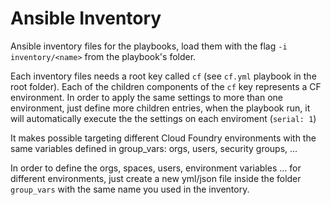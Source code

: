 # Ansible Inventory

Ansible inventory files for the playbooks, load them with the flag
`-i inventory/<name>` from the playbook's folder.

Each inventory files needs a root key called `cf` (see `cf.yml`
playbook in the root folder). Each of the children components of
the `cf` key represents a CF environment. In order to apply the same
settings to more than one environment, just define more children
entries, when the playbook run, it will automatically execute the
the settings on each enviroment (`serial: 1`)

It makes possible targeting different Cloud Foundry environments
with the same variables defined in group_vars: orgs, users, security
groups, ...

In order to define the orgs, spaces, users, environment variables ...
for different environments, just create a new yml/json file inside
the folder `group_vars` with the same name you used in the inventory.
